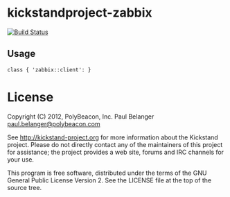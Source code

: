 # kickstandproject-zabbix
[![Build Status](https://secure.travis-ci.org/kickstandproject/kickstandproject-zabbix.png)](http://travis-ci.org/kickstandproject/kickstandproject-zabbix)

## Usage

    class { 'zabbix::client': }

# License
Copyright (C) 2012, PolyBeacon, Inc.
Paul Belanger <paul.belanger@polybeacon.com>

See http://kickstand-project.org for more information about
the Kickstand project. Please do not directly contact any
of the maintainers of this project for assistance; the
project provides a web site, forums and IRC channels for
your use.

This program is free software, distributed under the terms
of the GNU General Public License Version 2. See the LICENSE
file at the top of the source tree.

